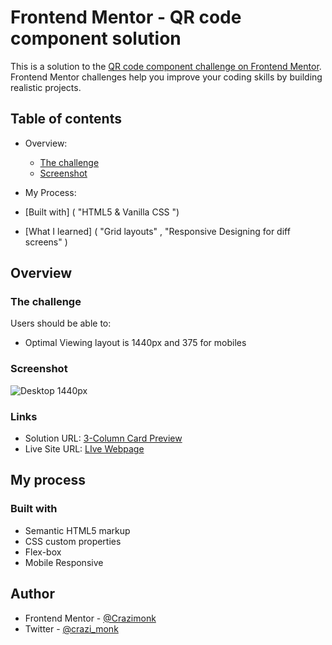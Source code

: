 # Frontend Mentor - QR code component solution

This is a solution to the [QR code component challenge on Frontend Mentor](https://www.frontendmentor.io/challenges/qr-code-component-iux_sIO_H). Frontend Mentor challenges help you improve your coding skills by building realistic projects. 

## Table of contents

- Overview:
  - [The challenge](https://www.frontendmentor.io/challenges/3column-preview-card-component-pH92eAR2-)
  - [Screenshot](https://snipboard.io/DW6s71.jpg)
  
-  My Process:
  - [Built with] ( "HTML5 & Vanilla CSS ")
  - [What I learned] ( "Grid layouts" , "Responsive Designing for diff screens" )

## Overview

### The challenge

Users should be able to:

- Optimal Viewing layout is 1440px and 375 for mobiles

### Screenshot

![Desktop 1440px](https://snipboard.io/DW6s71.jpg) <br>

### Links

- Solution URL: [3-Column Card Preview](https://www.frontendmentor.io/solutions/responsive-3columnpreviewcardcomponent-GGfGaBqbs)
- Live Site URL: [LIve Webpage](https://monks3columnpreviewcard.netlify.app/)

## My process

### Built with

- Semantic HTML5 markup
- CSS custom properties
- Flex-box
- Mobile Responsive

## Author

- Frontend Mentor - [@Crazimonk](https://www.frontendmentor.io/profile/Crazimonk)
- Twitter - [@crazi_monk](https://www.twitter.com/https://twitter.com/crazi_monk)
